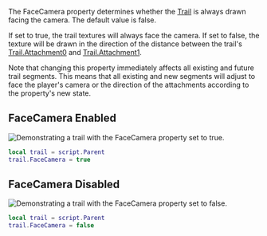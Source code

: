 The FaceCamera property determines whether the [Trail](https://developer.roblox.com/en-us/api-reference/class/Trail) is always drawn facing the camera. The default value is false.

If set to true, the trail textures will always face the camera. If set to false, the texture will be drawn in the direction of the distance between the trail's [Trail.Attachment0](https://developer.roblox.com/en-us/api-reference/property/Trail/Attachment0) and [Trail.Attachment1](https://developer.roblox.com/en-us/api-reference/property/Trail/Attachment1).

Note that changing this property immediately affects all existing and future trail segments. This means that all existing and new segments will adjust to face the player's camera or the direction of the attachments according to the property's new state.

FaceCamera Enabled
------------------

![Demonstrating a trail with the FaceCamera property set to true.](https://developer.roblox.com/assets/blt9c08878433714397/TrailFacingCamera.gif)

```lua
local trail = script.Parent
trail.FaceCamera = true
``` 

FaceCamera Disabled
-------------------

![Demonstrating a trail with the FaceCamera property set to false.](https://developer.roblox.com/assets/bltfd829c76c7a0d037/TrailNotFacingCamera.gif)

```lua
local trail = script.Parent
trail.FaceCamera = false
```
